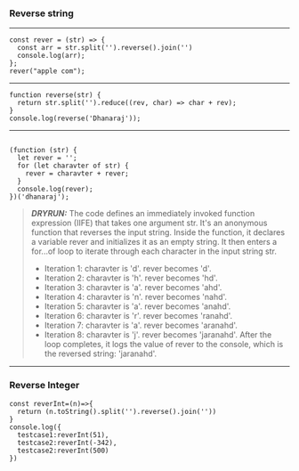 ### Reverse string
----------
```
const rever = (str) => {
  const arr = str.split('').reverse().join('')
  console.log(arr);
};
rever("apple com");
```
---
```
function reverse(str) {
  return str.split('').reduce((rev, char) => char + rev);
}
console.log(reverse('Dhanaraj'));
```
---
```

(function (str) {
  let rever = '';
  for (let charavter of str) {
    rever = charavter + rever;
  }
  console.log(rever);
})('dhanaraj');
```

> **_DRYRUN:_**
> The code defines an immediately invoked function expression (IIFE) that takes one argument str. It's an anonymous function that reverses the input string.
> Inside the function, it declares a variable rever and initializes it as an empty string.
> It then enters a for...of loop to iterate through each character in the input string str.
> - Iteration 1: charavter is 'd'. rever becomes 'd'.
> - Iteration 2: charavter is 'h'. rever becomes 'hd'.
> - Iteration 3: charavter is 'a'. rever becomes 'ahd'.
> - Iteration 4: charavter is 'n'. rever becomes 'nahd'.
> - Iteration 5: charavter is 'a'. rever becomes 'anahd'.
> - Iteration 6: charavter is 'r'. rever becomes 'ranahd'.
> - Iteration 7: charavter is 'a'. rever becomes 'aranahd'.
> - Iteration 8: charavter is 'j'. rever becomes 'jaranahd'.
> After the loop completes, it logs the value of rever to the console, which is the reversed string: 'jaranahd'.


---
### Reverse Integer
```
const reverInt=(n)=>{
  return (n.toString().split('').reverse().join(''))
}
console.log({
  testcase1:reverInt(51),
  testcase2:reverInt(-342),
  testcase2:reverInt(500)
})
```
